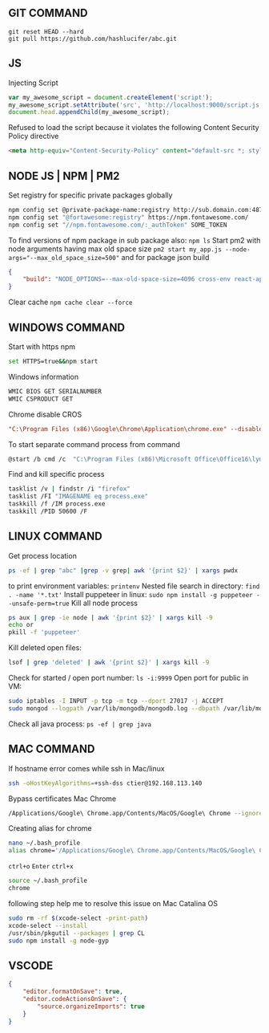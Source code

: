 ## GIT COMMAND

``` 
git reset HEAD --hard
git pull https://github.com/hashlucifer/abc.git
```

## JS

Injecting Script

``` javascript
var my_awesome_script = document.createElement('script');
my_awesome_script.setAttribute('src', 'http://localhost:9000/script.js');
document.head.appendChild(my_awesome_script);
```

Refused to load the script because it violates the following Content Security Policy directive
``` html 
<meta http-equiv="Content-Security-Policy" content="default-src *; style-src 'self' http://* 'unsafe-inline'; script-src 'self' http://* 'unsafe-inline' 'unsafe-eval'" />

``` 

## NODE JS | NPM | PM2

Set registry for specific private packages globally
``` sh
npm config set @private-package-name:registry http://sub.domain.com:4873/
npm config set "@fortawesome:registry" https://npm.fontawesome.com/
npm config set "//npm.fontawesome.com/:_authToken" SOME_TOKEN
```

To find versions of npm package in sub package also: `npm ls`
Start pm2 with node arguments having max old space size `pm2 start my_app.js --node-args="--max_old_space_size=500"` and for package json build 

``` json
{
    "build": "NODE_OPTIONS=--max-old-space-size=4096 cross-env react-app-rewired build"
}
```

Clear cache
 `npm cache clear --force`

## WINDOWS COMMAND

Start with https npm

``` sh
set HTTPS=true&&npm start 
```

Windows information

``` sh
WMIC BIOS GET SERIALNUMBER
WMIC CSPRODUCT GET
```

Chrome disable CROS

``` ini
"C:\Program Files (x86)\Google\Chrome\Application\chrome.exe" --disable-web-security --disable-gpu --user-data-dir=~/chromeTemp
```

To start separate command process from command

``` bash
@start /b cmd /c  "C:\Program Files (x86)\Microsoft Office\Office16\lync.exe"
```

Find and kill specific process 

``` bash
tasklist /v | findstr /i "firefox"
tasklist /FI "IMAGENAME eq process.exe"
taskkill /f /IM process.exe
taskkill /PID 50600 /F
```

## LINUX COMMAND

Get process location

``` sh
ps -ef | grep "abc" |grep -v grep| awk '{print $2}' | xargs pwdx
```

to print environment variables:
 `printenv`
Nested file search in directory: ` find . -name '*.txt' `
Install puppeteer in linux: 
 ` sudo npm install -g puppeteer --unsafe-perm=true `
Kill all node process

``` sh
ps aux | grep -ie node | awk '{print $2}' | xargs kill -9
echo or
pkill -f 'puppeteer'
```

Kill deleted open files:

``` sh
lsof | grep 'deleted' | awk '{print $2}' | xargs kill -9
```

Check for started / open port number:
 `ls -i:9999`
Open port for public in VM: 

``` sh
sudo iptables -I INPUT -p tcp -m tcp --dport 27017 -j ACCEPT
sudo mongod --logpath /var/lib/mongodb/mongodb.log --dbpath /var/lib/mongodb
```

Check all java process: `ps -ef | grep java`

## MAC COMMAND

If hostname error comes while ssh in Mac/linux

``` sh
ssh -oHostKeyAlgorithms=+ssh-dss ctier@192.168.113.140
```

Bypass certificates Mac Chrome

``` sh
/Applications/Google\ Chrome.app/Contents/MacOS/Google\ Chrome --ignore-certificate-errors &> /dev/null &
```

Creating alias for chrome 

``` sh
nano ~/.bash_profile
alias chrome='/Applications/Google\ Chrome.app/Contents/MacOS/Google\ Chrome --ignore-certificate-errors &> /dev/null &’
```

`ctrl+o`  `Enter`  `ctrl+x`

``` sh
source ~/.bash_profile
chrome
```

following step help me to resolve this issue on Mac Catalina OS

``` sh
sudo rm -rf $(xcode-select -print-path)
xcode-select --install
/usr/sbin/pkgutil --packages | grep CL
sudo npm install -g node-gyp
```

## VSCODE

``` json
{
    "editor.formatOnSave": true, 
    "editor.codeActionsOnSave": {
        "source.organizeImports": true
    }
}
```
